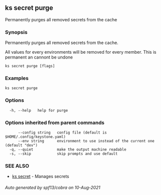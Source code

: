 ## ks secret purge

Permanently purges all removed secrets from the cache

### Synopsis

Permanently purges all removed secrets from the cache.

All values for every environments will be removed for every member.
This is permanent an cannont be undone

```
ks secret purge [flags]
```

### Examples

```
ks secret purge
```

### Options

```
  -h, --help   help for purge
```

### Options inherited from parent commands

```
      --config string   config file (default is $HOME/.config/keystone.yaml)
      --env string      environment to use instead of the current one (default "dev")
  -q, --quiet           make the output machine readable
  -s, --skip            skip prompts and use default
```

### SEE ALSO

* [ks secret](ks_secret.md)	 - Manages secrets

###### Auto generated by spf13/cobra on 10-Aug-2021
